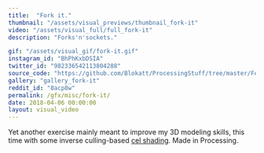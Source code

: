 ```yaml
---
title:  "Fork it."
thumbnail: "/assets/visual_previews/thumbnail_fork-it"
video: "/assets/visual_full/full_fork-it"
description: "Forks'n'sockets."

gif: "/assets/visual_gif/fork-it.gif"
instagram_id: "BhPhKxbDSIA"
twitter_id: "982336542113804288" 
source_code: "https://github.com/Blokatt/ProcessingStuff/tree/master/ForkIt" 
gallery: "gallery_fork-it"
reddit_id: "8acp8w"
permalink: /gfx/misc/fork-it/
date: 2018-04-06 00:00:00
layout: visual_video
---
```

Yet another exercise mainly meant to improve my 3D modeling skills, this time with some inverse culling-based [cel shading](https://en.wikipedia.org/wiki/Cel_shading). Made in Processing.